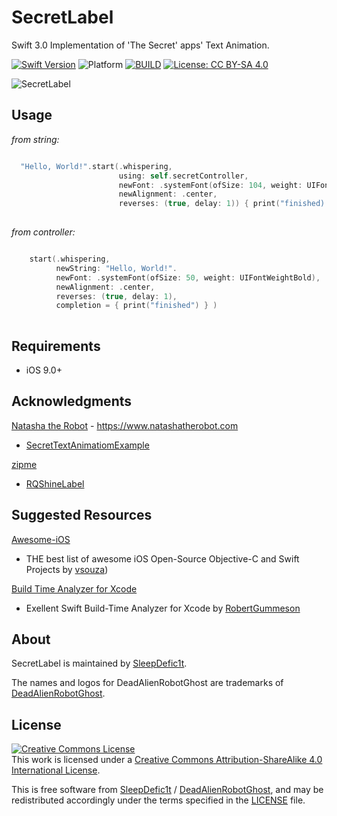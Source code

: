 # SecretLabel

Swift 3.0 Implementation of 'The Secret' apps' Text Animation.

[![Swift Version](https://img.shields.io/badge/swift-3.0-orange.svg?style=flat)](https://github.com/apple/swift)
![Platform](https://img.shields.io/badge/platform-iOS-blue.svg)
[![BUILD](https://img.shields.io/badge/build-passing-brightgreen.svg)](https://github.com/deadAlienRobotGhost/SecretLabel)
[![License: CC BY-SA 4.0](https://img.shields.io/badge/license-CC%20BY--SA%204.0-brightgreen.svg)](http://creativecommons.org/licenses/by-sa/4.0/)

![SecretLabel](https://github.com/deadAlienRobotGhost/SecretLabel/blob/master/SecretLabel.gif)



## Usage

*from string:*
```swift

  "Hello, World!".start(.whispering,
                        using: self.secretController,
                        newFont: .systemFont(ofSize: 104, weight: UIFontWeightBold),
                        newAlignment: .center,
                        reverses: (true, delay: 1)) { print("finished) }
                        
```

*from controller:*
```swift

    start(.whispering,
          newString: "Hello, World!".
          newFont: .systemFont(ofSize: 50, weight: UIFontWeightBold),
          newAlignment: .center,
          reverses: (true, delay: 1),
          completion = { print("finished") } )
          
```

## Requirements

- iOS 9.0+


## Acknowledgments

[Natasha the Robot](https://github.com/natashatherobot) - https://www.natashatherobot.com
- [SecretTextAnimatiomExample](https://github.com/NatashaTheRobot/SecretTextAnimationExample)


[zipme](https://github.com/zipme)
- [RQShineLabel](https://github.com/zipme/RQShineLabel)


## Suggested Resources

[Awesome-iOS](https://github.com/vsouza/awesome-ios)
- THE best list of awesome iOS Open-Source Objective-C and Swift Projects by [vsouza](https://github.com/vsouza))


[Build Time Analyzer for Xcode](https://github.com/RobertGummesson/BuildTimeAnalyzer-for-Xcode)
- Exellent Swift Build-Time Analyzer for Xcode by [RobertGummeson](https://github.com/RobertGummesson)


## About

SecretLabel is maintained by [SleepDefic1t](http://github.com/sleepdefic1t).

The names and logos for DeadAlienRobotGhost are trademarks of [DeadAlienRobotGhost](https://github.com/deadAlienRobotGhost).


## License

<a rel="license" href="http://creativecommons.org/licenses/by-sa/4.0/"><img alt="Creative Commons License" style="border-width:0" src="https://i.creativecommons.org/l/by-sa/4.0/88x31.png" /></a><br />This work is licensed under a <a rel="license" href="http://creativecommons.org/licenses/by-sa/4.0/">Creative Commons Attribution-ShareAlike 4.0 International License</a>.

This is free software from [SleepDefic1t](https://github.com/sleepdefic1t) / [DeadAlienRobotGhost](https://github.com/deadAlienRobotGhost), and may be redistributed accordingly
under the terms specified in the [LICENSE] file.

[LICENSE]: /LICENSE
